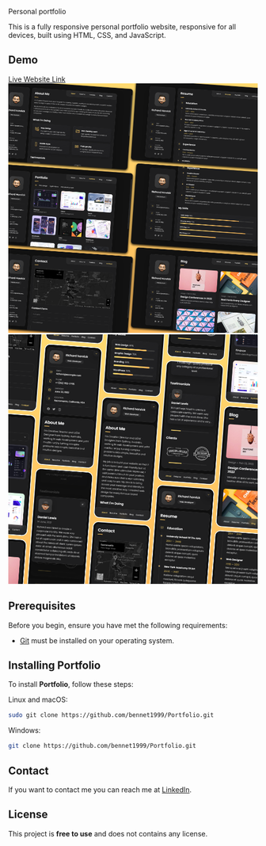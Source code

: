Personal portfolio

This is a fully responsive personal portfolio website, responsive for all devices, built using HTML, CSS, and JavaScript.

## Demo
[Live Website Link](https://bennybennet.netlify.app/)
![vCard Desktop Demo](./website-demo-image/desktop.png "Desktop Demo")
![vCard Mobile Demo](./website-demo-image/mobile.png "Mobile Demo")
## Prerequisites

Before you begin, ensure you have met the following requirements:

* [Git](https://git-scm.com/downloads "Download Git") must be installed on your operating system.

## Installing Portfolio

To install **Portfolio**, follow these steps:

Linux and macOS:

```bash
sudo git clone https://github.com/bennet1999/Portfolio.git
```

Windows:

```bash
git clone https://github.com/bennet1999/Portfolio.git
```

## Contact

If you want to contact me you can reach me at [LinkedIn](https://www.linkedin.com/in/bennybennet1999/).

## License

This project is **free to use** and does not contains any license.

